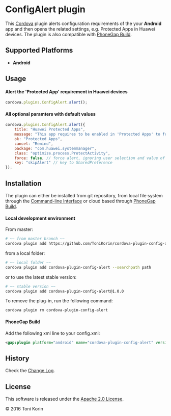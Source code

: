 # ConfigAlert plugin #
This [Cordova][cordova] plugin alerts configuration requirements of the your __Android__ app and then opens the related settings, e.g. Protected Apps in Huawei devices. The plugin is also compatible with [PhoneGap Build][PGB].

## Supported Platforms ##
- __Android__

## Usage ##

#### Alert the 'Protected App' requirement in Huawei devices  ####
```javascript
cordova.plugins.ConfigAlert.alert();
```
#### All optional paramters with default values ####
```javascript
cordova.plugins.ConfigAlert.alert({
    title: "Huawei Protected Apps",
    message: "This app requires to be enabled in 'Protected Apps' to function properly.",
    ok: "Protected Apps",
    cancel: "Remind",
    package: "com.huawei.systemmanager",
    class: "optimize.process.ProtectActivity",
    force: false, // force alert, ignoring user selection and value of SharedPreference
    key: "skipAlert" // key to SharedPreference
});
```

## Installation ##
The plugin can either be installed from git repository, from local file system through the [Command-line Interface][CLI] or cloud based through [PhoneGap Build][PGB].

#### Local development environment ####
From master:
```bash
# ~~ from master branch ~~
cordova plugin add https://github.com/ToniKorin/cordova-plugin-config-alert.git
```
from a local folder:
```bash
# ~~ local folder ~~
cordova plugin add cordova-plugin-config-alert --searchpath path
```
or to use the latest stable version:
```bash
# ~~ stable version ~~
cordova plugin add cordova-plugin-config-alert@1.0.0
```

To remove the plug-in, run the following command:
```bash
cordova plugin rm cordova-plugin-config-alert
```

#### PhoneGap Build ####
Add the following xml line to your config.xml:
```xml
<gap:plugin platform="android" name="cordova-plugin-config-alert" version="1.0.0" source="npm"/>
```

## History ##
Check the [Change Log][changelog].

## License ##

This software is released under the [Apache 2.0 License][apache2_license].

© 2016 Toni Korin

[cordova]: https://cordova.apache.org
[CLI]: http://cordova.apache.org/docs/en/edge/guide_cli_index.md.html#The%20Command-line%20Interface
[PGB]: http://docs.build.phonegap.com/en_US/index.html
[PGB_plugin]: https://build.phonegap.com/plugins/490
[changelog]: https://github.com/ToniKorin/cordova-plugin-config-alert/blob/master/CHANGELOG.md
[apache2_license]: http://opensource.org/licenses/Apache-2.0